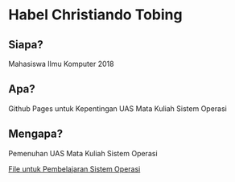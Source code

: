<h1> Habel Christiando Tobing </h1>
<h2> Siapa? <br> </h1>
<p> Mahasiswa Ilmu Komputer 2018 <br> </p>
<h2> Apa? <br> </h1>
<p>  Github Pages untuk Kepentingan UAS Mata Kuliah Sistem Operasi <br> </p>
<h2> Mengapa? <br> </h1>
<p> Pemenuhan UAS Mata Kuliah Sistem Operasi <br> <p>
<a href="https://habelct.github.io/os201/URLs/"> File untuk Pembelajaran Sistem Operasi </a>
